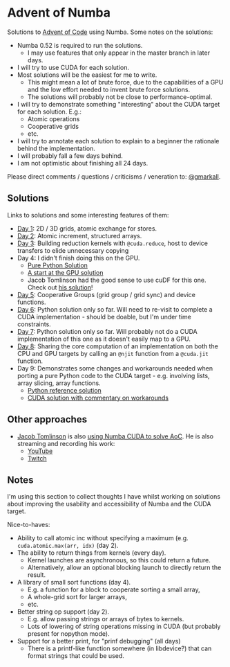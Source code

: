 Advent of Numba
===============

Solutions to [Advent of Code](https://adventofcode.com) using Numba. Some notes
on the solutions:

* Numba 0.52 is required to run the solutions.
  * I may use features that only appear in the master branch in later days.
* I will try to use CUDA for each solution.
* Most solutions will be the easiest for me to write.
  * This might mean a lot of brute force, due to the capabilities of a GPU and
    the low effort needed to invent brute force solutions.
  * The solutions will probably not be close to performance-optimal.
* I will try to demonstrate something "interesting" about the CUDA target for
  each solution. E.g.:
  * Atomic operations
  * Cooperative grids
  * etc.
* I will try to annotate each solution to explain to a beginner the rationale
  behind the implementation.
* I will probably fall a few days behind.
* I am not optimistic about finishing all 24 days.

Please direct comments / questions / criticisms / veneration to:
[@gmarkall](https://twitter.com/gmarkall).


Solutions
---------

Links to solutions and some interesting features of them:

* [Day 1](day01/solution.py): 2D / 3D grids, atomic exchange for stores.
* [Day 2](day02/solution.py): Atomic increment, structured arrays.
* [Day 3](day03/solution.py): Building reduction kernels with `@cuda.reduce`,
  host to device transfers to elide unnecessary copying
* Day 4: I didn't finish doing this on the GPU.
  * [Pure Python Solution](day04/pysolution.py)
  * [A start at the GPU solution](day04/solution.py)
  * Jacob Tomlinson had the good sense to use cuDF for this one. Check out [his
    solution](https://github.com/jacobtomlinson/advent-of-gpu-code-2020/blob/main/solutions/04/Solution.ipynb)!
* [Day 5](day05/solution.py): Cooperative Groups (grid group / grid sync) and
  device functions.
* [Day 6](day06/pysolution.py): Python solution only so far. Will need to
  re-visit to complete a CUDA implementation - should be doable, but I'm under
  time constraints.
* [Day 7](day07/pysolution.py): Python solution only so far. Will probably not
  do a CUDA implementation of this one as it doesn't easily map to a GPU.
* [Day 8](day08/solution.py): Sharing the core computation of an implementation
  on both the CPU and GPU targets by calling an `@njit` function from a
  `@cuda.jit` function.
* Day 9: Demonstrates some changes and workarounds needed when porting a pure Python code to the CUDA target - e.g. involving lists, array slicing, array functions.
  * [Python reference solution](day09/pysolution.py)
  * [CUDA solution with commentary on workarounds](day09/solution.py)

Other approaches
----------------

* [Jacob Tomlinson](https://jacobtomlinson.dev/) is also [using Numba CUDA to
  solve AoC](https://github.com/jacobtomlinson/advent-of-gpu-code-2020). He is
  also streaming and recording his work:
  * [YouTube](https://www.youtube.com/channel/UCjwcSpcyRYsfZMsliAJzYuQ)
  * [Twitch](https://www.twitch.tv/constrainedcoding)


Notes
-----

I'm using this section to collect thoughts I have whilst working on solutions
about improving the usability and accessibility of Numba and the CUDA target.

Nice-to-haves:

* Ability to call atomic inc without specifying a maximum (e.g.
  `cuda.atomic.max(arr, idx)` (day 2).
* The ability to return things from kernels (every day).
  * Kernel launches are asynchronous, so this could return a future.
  * Alternatively, allow an optional blocking launch to directly return the
    result.
* A library of small sort functions (day 4).
  * E.g. a function for a block to cooperate sorting a small array,
  * A whole-grid sort for larger arrays,
  * etc.
* Better string op support (day 2).
  * E.g. allow passing strings or arrays of bytes to kernels.
  * Lots of lowering of string operations missing in CUDA (but probably present
    for nopython mode).
* Support for a better print, for "prinf debugging" (all days)
  * There is a printf-like function somewhere (in libdevice?) that can format
    strings that could be used.
